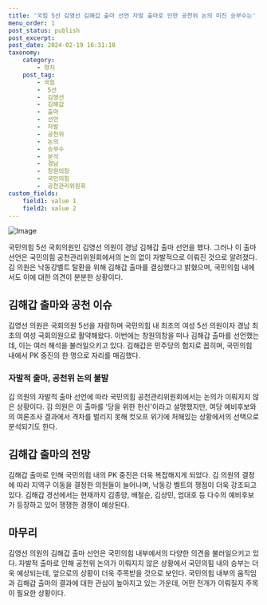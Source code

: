 ```yaml
---
title: '국힘 5선 김영선 김해갑 출마 선언 자발 출마로 인한 공천위 논의 미진 승부수는'
menu_order: 1
post_status: publish
post_excerpt: 
post_date: 2024-02-19 16:31:18
taxonomy:
    category:
        - 정치
    post_tag:
        - 국힘
        -  5선
        -  김영선
        -  김해갑
        -  출마
        -  선언
        -  자발
        -  공천위
        -  논의
        -  승부수
        -  분석
        -  경남
        -  창원의창
        -  국민의힘
        -  공천관리위원회
custom_fields:
    field1: value 1
    field2: value 2
---
```


![Image](https://imgnews.pstatic.net/image/082/2024/02/19/0001256160_001_20240219110101173.jpg?type=w647)

국민의힘 5선 국회의원인 김영선 의원이 경남 김해갑 출마 선언을 했다. 그러나 이 출마 선언은 국민의힘 공천관리위원회에서의 논의 없이 자발적으로 이뤄진 것으로 알려졌다. 김 의원은 낙동강벨트 탈환을 위해 김해갑 출마를 결심했다고 밝혔으며, 국민의힘 내에서도 이에 대한 의견이 분분한 상황이다.
## 김해갑 출마와 공천 이슈
김영선 의원은 국회의원 5선을 자랑하며 국민의힘 내 최초의 여성 5선 의원이자 경남 최초의 여성 국회의원으로 활약해왔다. 이번에는 창원의창을 떠나 김해갑 출마를 선언했는데, 이는 여러 해석을 불러일으키고 있다. 김해갑은 민주당의 험지로 꼽히며, 국민의힘 내에서 PK 중진의 한 명으로 자리를 매김했다.
### 자발적 출마, 공천위 논의 불발
김 의원의 자발적 출마 선언에 따라 국민의힘 공천관리위원회에서는 논의가 이뤄지지 않은 상황이다. 김 의원은 이 출마를 '당을 위한 헌신'이라고 설명했지만, 여당 예비후보와의 여론조사 결과에서 격차를 벌리지 못해 컷오프 위기에 처해있는 상황에서의 선택으로 분석되기도 한다.
## 김해갑 출마의 전망
김해갑 출마로 인해 국민의힘 내의 PK 중진은 더욱 복잡해지게 되었다. 김 의원의 결정에 따라 지역구 이동을 결정한 의원들이 늘어나며, 낙동강 벨트의 쟁점이 더욱 강조되고 있다. 김해갑 경선에서는 현재까지 김종양, 배철순, 김상민, 엄대호 등 다수의 예비후보가 등장하고 있어 쟁쟁한 경쟁이 예상된다.
## 마무리
김영선 의원의 김해갑 출마 선언은 국민의힘 내부에서의 다양한 의견을 불러일으키고 있다. 자발적 출마로 인해 공천위 논의가 이뤄지지 않은 상황에서 국민의힘 내의 승부는 더욱 예상되는데, 앞으로의 상황이 더욱 주목받을 것으로 보인다. 국민의힘 내부의 움직임과 김해갑 출마의 결과에 대한 관심이 높아지고 있는 가운데, 어떤 전개가 이뤄질지 주목이 필요한 상황이다.
